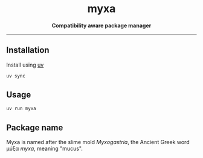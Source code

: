 <div align="center">
  <h1>myxa</h1>

  <p>
    <strong>Compatibility aware package manager</strong>
  </p>

  <hr />
</div>

## Installation

Install using [uv](https://docs.astral.sh/uv)

```bash
uv sync
```

## Usage

```bash
uv run myxa
```

## Package name

Myxa is named after the slime mold _Myxogastria_, the Ancient Greek word μύξα _myxa_, meaning "mucus".
